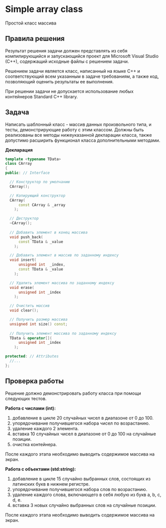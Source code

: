 # Simple array class
Простой класс массива

## Правила решения
Результат решения задачи должен представлять из себя компилирующийся и запускающийся проект для Microsoft Visual Studio (C++), содержащий исходные файлы с решением задачи.

Решением задачи является класс, написанный на языке С++ и соответствующий всем указанным в задаче требованиям, а также код, позволяющий оценить результаты ее выполнения.

При решении задачи не допускается использование любых контейнеров Standard C++ library.

## Задача
Написать шаблонный класс - массив данных произвольного типа, и тесты, демонстрирующие работу с этим классом. Должны быть реализованы все методы нижеуказанной декларации класса, также допустимо расширить функционал класса дополнительными методами.

__Декларация__
``` c++
template <typename TData>
class CArray
{
public: // Interface

  // Конструктор по умолчанию
  CArray();

  // Копирующий конструктор
  CArray(
      const CArray & _array
    );

  // Деструктор
  ~CArray();
 
  // Добавить элемент в конец массива
  void push_back(
      const TData & _value
    );

  // Добавить элемент в массив по заданному индексу
  void insert(
      unsigned int  _index,
      const TData & _value
    );

  // Удалить элемент массива по заданному индексу
  void erase(
      unsigned int _index
    );

  // Очистить массив
  void clear();

  // Получить размер массива
  unsigned int size() const;
 
  // Получить элемент массива по заданному индексу
  TData & operator[](
      unsigned int _index
    );

protected: // Attributes
  //...
};
```

## Проверка работы
Решение должно демонстрировать работу класса при помощи следующих тестов.

__Работа с числами (int):__
1. добавление в цикле 20 случайных чисел в диапазоне от 0 до 100.
1. упорядочивание получившегося набора чисел по возрастанию.
1. удаление каждого 2 элемента.
1. вставка 10 случайных чисел в диапазоне от 0 до 100 на случайные позиции.
1. очистка контейнера.

После каждого этапа необходимо выводить содержимое массива на экран.

__Работа с объектами (std:string):__
1. добавление в цикле 15 случайно выбранных слов, состоящих из латинских букв в нижнем регистре.
1. упорядочивание получившегося набора слов по возрастанию.
1. удаление каждого слова, включающего в себя любую из букв a, b, c, d, e.
1. вставка 3 новых случайно выбранных слов на случайные позиции.

После каждого этапа необходимо выводить содержимое массива на экран.

